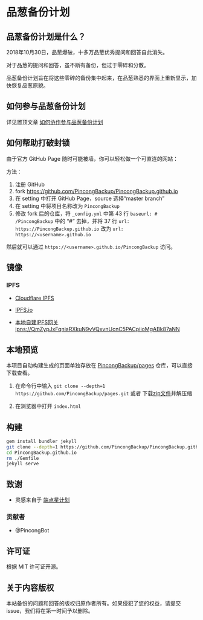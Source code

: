 
# 品葱备份计划

## 品葱备份计划是什么？

2018年10月30日，品葱爆破，十多万品葱优秀提问和回答自此消失。

对于品葱的提问和回答，虽不断有备份，但过于零碎和分散。

品葱备份计划旨在将这些零碎的备份集中起来，在品葱熟悉的界面上重新显示，加快恢复品葱原貌。

## 如何参与品葱备份计划

详见置顶文章 [如何协作参与品葱备份计划](./participate.md)

## 如何帮助打破封锁

由于官方 GitHub Page 随时可能被墙，你可以轻松做一个可直连的网站：

方法：
1. 注册 GitHub
2. fork <https://github.com/PincongBackup/PincongBackup.github.io>
3. 在 setting 中打开 GitHub Page，source 选择“master branch”
4. 在 setting 中将项目名称改为 `PincongBackup`
5. 修改 fork 后的仓库，将 `_config.yml` 中第 43 行 `baseurl: # /PincongBackup` 中的 “#” 去掉，并将 37 行 `url: https://PincongBackup.github.io` 改为 `url: https://<username>.github.io`

然后就可以通过 `https://<username>.github.io/PincongBackup` 访问。

## 镜像

### IPFS

* [Cloudflare IPFS](https://cloudflare-ipfs.com/ipns/QmZypJxFqniaRXkuN9vVQxvnUcnC5PACpiioMgABk87aNN)

* [IPFS.io](https://ipfs.io/ipns/QmZypJxFqniaRXkuN9vVQxvnUcnC5PACpiioMgABk87aNN)

* [本地自建IPFS网关 ipns://QmZypJxFqniaRXkuN9vVQxvnUcnC5PACpiioMgABk87aNN](http://localhost:8080/ipns/QmZypJxFqniaRXkuN9vVQxvnUcnC5PACpiioMgABk87aNN)

## 本地预览

本项目自动构建生成的页面单独存放在 [PincongBackup/pages](https://github.com/PincongBackup/pages) 仓库，可以直接下载查看。

1. 在命令行中输入 `git clone --depth=1 https://github.com/PincongBackup/pages.git`
或者 下载[zip文件](https://github.com/PincongBackup/pages/archive/master.zip)并解压缩

2. 在浏览器中打开 `index.html`

## 构建

```bash
gem install bundler jekyll
git clone --depth=1 https://github.com/PincongBackup/PincongBackup.github.io.git
cd PincongBackup.github.io
rm ./Gemfile
jekyll serve
```

## 致谢

* 灵感来自于 [端点星计划](https://github.com/Terminus2049/Terminus2049.github.io/)

### 贡献者

* @PincongBot

## 许可证

根据 MIT 许可证开源。

## 关于内容版权

本站备份的问题和回答的版权归原作者所有。如果侵犯了您的权益，请提交 issue，我们将在第一时间予以删除。
